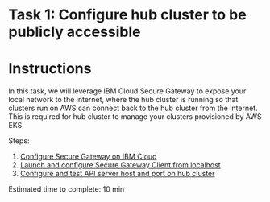 # Task 1: Configure hub cluster to be publicly accessible

  Instructions
  ============

  In this task, we will leverage IBM Cloud Secure Gateway to expose your local network to the internet, where
  the hub cluster is running so that clusters run on AWS can connect back to the hub cluster from the internet.
  This is required for hub cluster to manage your clusters provisioned by AWS EKS.

  Steps:

  1) [Configure Secure Gateway on IBM Cloud](step1.md)
  2) [Launch and configure Secure Gateway Client from localhost](step1.md)
  3) [Configure and test API server host and port on hub cluster](step1.md)

  Estimated time to complete: 10 min
